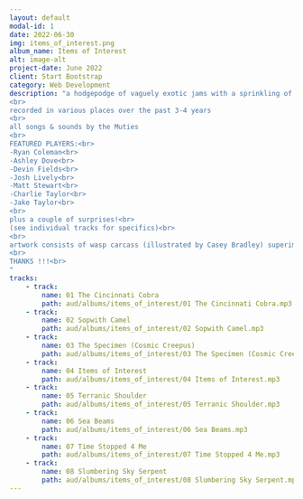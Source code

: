 ```yaml
---
layout: default
modal-id: 1
date: 2022-06-30
img: items_of_interest.png
album_name: Items of Interest
alt: image-alt
project-date: June 2022
client: Start Bootstrap
category: Web Development
description: "a hodgepodge of vaguely exotic jams with a sprinkling of punk'n'roll space dust collected & sculpted into a mystery tour thru cosmic vistas & alien locales 
<br>
recorded in various places over the past 3-4 years
<br>
all songs & sounds by the Muties
<br>
FEATURED PLAYERS:<br>
-Ryan Coleman<br>
-Ashley Dove<br>
-Devin Fields<br>
-Josh Lively<br>
-Matt Stewart<br>
-Charlie Taylor<br>
-Jake Taylor<br>
<br>
plus a couple of surprises!<br>
(see individual tracks for specifics)<br>
<br>
artwork consists of wasp carcass (illustrated by Casey Bradley) superimposed onto sunset sky (photographed by Ashley Dove)
<br>
THANKS !!!<br>
"
tracks:
    - track: 
        name: 01 The Cincinnati Cobra
        path: aud/albums/items_of_interest/01 The Cincinnati Cobra.mp3
    - track:
        name: 02 Sopwith Camel
        path: aud/albums/items_of_interest/02 Sopwith Camel.mp3
    - track: 
        name: 03 The Specimen (Cosmic Creepus)
        path: aud/albums/items_of_interest/03 The Specimen (Cosmic Creepus).mp3
    - track:
        name: 04 Items of Interest
        path: aud/albums/items_of_interest/04 Items of Interest.mp3
    - track: 
        name: 05 Terranic Shoulder
        path: aud/albums/items_of_interest/05 Terranic Shoulder.mp3
    - track:
        name: 06 Sea Beams
        path: aud/albums/items_of_interest/06 Sea Beams.mp3
    - track: 
        name: 07 Time Stopped 4 Me
        path: aud/albums/items_of_interest/07 Time Stopped 4 Me.mp3
    - track:
        name: 08 Slumbering Sky Serpent
        path: aud/albums/items_of_interest/08 Slumbering Sky Serpent.mp3
---
```

<!-- # Hello world
![My helpful screenshot](aud/albums/screenshot.jpg_site/aud/albums/items_of_interest/01 The Cincinnati Cobra.mp3) -->